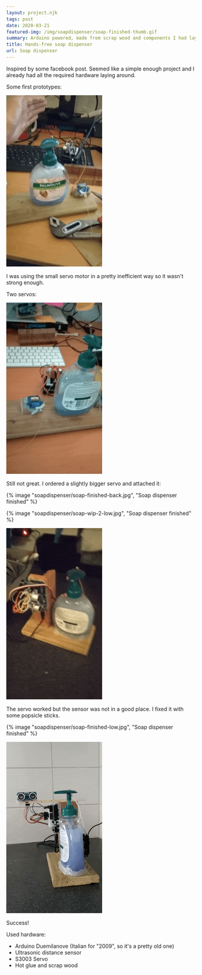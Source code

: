 ```yaml
---
layout: project.njk
tags: post
date: 2020-03-21
featured-img: /img/soapdispenser/soap-finished-thumb.gif
summary: Arduino powered, made from scrap wood and components I had laying around.
title: Hands-free soap dispenser
url: Soap dispenser
---
```


Inspired by some facebook post. Seemed like a simple enough project and I already had all the required hardware laying around. 

Some first prototypes:

![](/img/soapdispenser/soap-wip-1-lq.gif)

I was using the small servo motor in a pretty inefficient way so it wasn't strong enough.

Two servos:

![](/img/soapdispenser/soap-wip-2.gif)

Still not great. I ordered a slightly bigger servo and attached it:


{% image "soapdispenser/soap-finished-back.jpg", "Soap dispenser finished" %}

{% image "soapdispenser/soap-wip-2-low.jpg", "Soap dispenser finished" %}

![](/img/soapdispenser/soap-wip-fail.gif)

The servo worked but the sensor was not in a good place. I fixed it with some popsicle sticks.

{% image "soapdispenser/soap-finished-low.jpg", "Soap dispenser finished" %}

![](/img/soapdispenser/soap-finished.gif)

Success!

Used hardware: 
  - Arduino Duemilanove (Italian for "2009", so it's a pretty old one)
  - Ultrasonic distance sensor
  - S3003 Servo
  - Hot glue and scrap wood


<!-- 
 <video controls="true" allowfullscreen="true" poster="/img/soapdispenser/soap-finished.gif">
    <source src="/img/soapdispenser/soap-finished-fail.mp4" type="video/mp4">
  </video> -->
